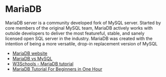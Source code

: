 # MariaDB

MariaDB server is a community developed fork of MySQL server. Started by core members of the original MySQL team, MariaDB actively works with outside developers to deliver the most featureful, stable, and sanely licensed open SQL server in the industry. MariaDB was created with the intention of being a more versatile, drop-in replacement version of MySQL

- [MariaDB website](https://mariadb.org/)
- [MariaDB vs MySQL](https://www.guru99.com/mariadb-vs-mysql.html)
- [W3Schools - MariaDB tutorial ](https://www.w3schools.blog/mariadb-tutorial)
- [MariaDB Tutorial For Beginners in One Hour](https://www.youtube.com/watch?v=_AMj02sANpI)
